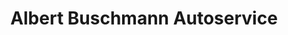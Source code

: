 ---
title: "Albert Buschmann Autoservice"
url: /trier/albert-buschmann-autoservice/
shop: Autohaus
---